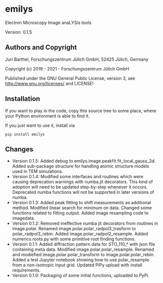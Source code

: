 # emilys

Electron Microscopy Image anaLYSis tools

Version: 0.1.5

## Authors and Copyright

Juri Barthel, 
Forschungszentrum Jülich GmbH, 52425 Jülich, Germany

Copyright (c) 2019 - 2021 - Forschungszentrum Jülich GmbH
   
Published under the GNU General Public License, version 3,
see <http://www.gnu.org/licenses/> and LICENSE!

## Installation

If you want to play in the code, copy this source tree to some place, where your Python environment is able to find it.

If you just want to use it, install via 

    pip install emilys

## Changes

* Version 0.1.5:
Added debug to emilys.image.peakfit.fit_local_gauss_2d. 
Added sub-package structure for handling atomic structure models used in TEM simulations. 
* Version 0.1.4:
Modified some interfaces and routines which were causing deprecation warnings with numba.jit decorators. 
  This kind of adoption will need to be updated step-by-step whenever it occurs.  
  Deprecated numba functions will not be supported in later versions of numba. 
* Version 0.1.3:
Added peak fitting to shift measurements as additional method. 
Modified linear search for minimum on data. 
Changed some functions related to fitting output.
Added image resampling code to imagedata. 
* Version 0.1.2:
Removed ineffective numba jit decorators from routines in image.polar. 
Renamed image.polar.polar_radpol3_trasform to polar_radpol3_rebin. 
Added image.polar_radpol2_resample. 
Added numerics.roots.py with some primitive root finding functions. 
* Version 0.1.1:
Added diffraction pattern data for STO_110_* with json file containing meta data. 
Modified image.polar.polar_resample. 
Renamed and modiefied image.polar.polar_transform to image.polar.polar_rebin. 
Added a test Jupyter notebook showing how to use polar_resample from a non-isotropic input grid. 
Updated PiPy upload with install requirements. 
* Version 0.1.0:
Packaging of some initial functions, uploaded to PyPi. 

